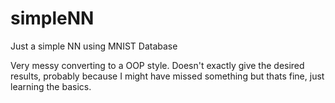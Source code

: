 # simpleNN
Just a simple NN using MNIST Database

Very messy converting to a OOP style. Doesn't exactly give the desired results, probably because I might have missed something but thats fine, just learning the basics.
